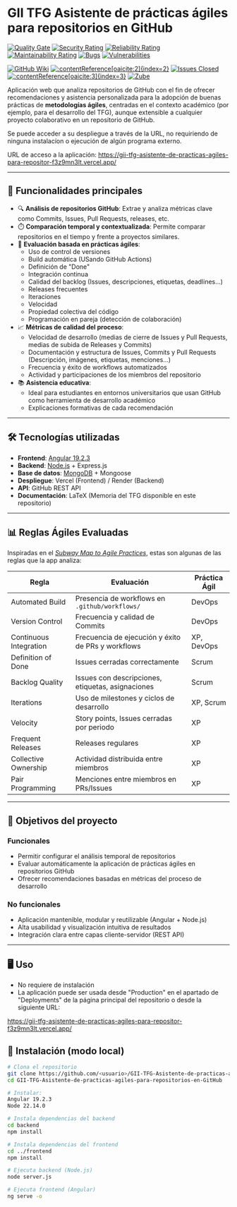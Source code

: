 # GII TFG Asistente de prácticas ágiles para repositorios en GitHub

[![Quality Gate](https://sonarcloud.io/api/project_badges/measure?project=lod1004_GII-TFG-Asistente-de-practicas-agiles-para-repositorios-en-GitHub&metric=alert_status)](https://sonarcloud.io/dashboard?id=lod1004_GII-TFG-Asistente-de-practicas-agiles-para-repositorios-en-GitHub)
[![Security Rating](https://sonarcloud.io/api/project_badges/measure?project=lod1004_GII-TFG-Asistente-de-practicas-agiles-para-repositorios-en-GitHub&metric=security_rating)](https://sonarcloud.io/dashboard?id=lod1004_GII-TFG-Asistente-de-practicas-agiles-para-repositorios-en-GitHub)
[![Reliability Rating](https://sonarcloud.io/api/project_badges/measure?project=lod1004_GII-TFG-Asistente-de-practicas-agiles-para-repositorios-en-GitHub&metric=reliability_rating)](https://sonarcloud.io/dashboard?id=lod1004_GII-TFG-Asistente-de-practicas-agiles-para-repositorios-en-GitHub)
[![Maintainability Rating](https://sonarcloud.io/api/project_badges/measure?project=lod1004_GII-TFG-Asistente-de-practicas-agiles-para-repositorios-en-GitHub&metric=sqale_rating)](https://sonarcloud.io/summary/new_code?id=lod1004_GII-TFG-Asistente-de-practicas-agiles-para-repositorios-en-GitHub)
[![Bugs](https://sonarcloud.io/api/project_badges/measure?project=lod1004_GII-TFG-Asistente-de-practicas-agiles-para-repositorios-en-GitHub&metric=bugs)](https://sonarcloud.io/dashboard?id=lod1004_GII-TFG-Asistente-de-practicas-agiles-para-repositorios-en-GitHub)
[![Vulnerabilities](https://sonarcloud.io/api/project_badges/measure?project=lod1004_GII-TFG-Asistente-de-practicas-agiles-para-repositorios-en-GitHub&metric=vulnerabilities)](https://sonarcloud.io/dashboard?id=lod1004_GII-TFG-Asistente-de-practicas-agiles-para-repositorios-en-GitHub)

[![GitHub Wiki](https://img.shields.io/badge/wiki-available-brightgreen?style=flat-square)](https://github.com/lod1004/GII-TFG-Asistente-de-practicas-agiles-para-repositorios-en-GitHub/wiki)
[![:contentReference[oaicite:2]{index=2}](https://deploy-badge.vercel.app/?url=https://gii-tfg-asistente-de-practicas-agiles-para-repositor-idxbpcutk.vercel.app/&name=app)](https://vercel.com/)
[![Issues Closed](https://img.shields.io/github/issues-closed/lod1004/GII-TFG-Asistente-de-practicas-agiles-para-repositorios-en-GitHub?style=flat-square)](https://github.com/lod1004/GII-TFG-Asistente-de-practicas-agiles-para-repositorios-en-GitHub/issues?q=is%3Aissue+is%3Aclosed)
[![:contentReference[oaicite:3]{index=3}](https://img.shields.io/badge/built%20with-react-blue?style=flat-square&logo=react)](https://reactjs.org)
[![Zube](https://img.shields.io/badge/Managed%20with-Zube-blueviolet?logo=zube)](https://zube.io/lod1004/tfg/w/workspace-1)

Aplicación web que analiza repositorios de GitHub con el fin de ofrecer recomendaciones y asistencia personalizada para la adopción de buenas prácticas de **metodologías ágiles**, centradas en el contexto académico (por ejemplo, para el desarrollo del TFG), aunque extensible a cualquier proyecto colaborativo en un repositorio de GitHub. 

Se puede acceder a su despliegue a través de la URL, no requiriendo de ninguna instalacíon o ejecución de algún programa externo.

URL de acceso a la aplicación: https://gii-tfg-asistente-de-practicas-agiles-para-repositor-f3z9mn3lt.vercel.app/

---

## 🚀 Funcionalidades principales

- 🔍 **Análisis de repositorios GitHub**: Extrae y analiza métricas clave como Commits, Issues, Pull Requests, releases, etc.
- ⏱️ **Comparación temporal y contextualizada**: Permite comparar repositorios en el tiempo y frente a proyectos similares.
- 🧭 **Evaluación basada en prácticas ágiles**:
  - Uso de control de versiones
  - Build automática (USando GitHub Actions)
  - Definición de "Done"
  - Integración continua
  - Calidad del backlog (Issues, descripciones, etiquetas, deadlines…)
  - Releases frecuentes
  - Iteraciones
  - Velocidad
  - Propiedad colectiva del código
  - Programación en pareja (detección de colaboración)
- 📈 **Métricas de calidad del proceso**:
  - Velocidad de desarrollo (medias de cierre de Issues y Pull Requests, medias de subida de Releases y Commits)
  - Documentación y estructura de Issues, Commits y Pull Requests (Descripción, imágenes, etiquetas, menciones...)
  - Frecuencia y éxito de workflows automatizados
  - Actividad y participaciones de los miembros del repositorio
- 📚 **Asistencia educativa**:
  - Ideal para estudiantes en entornos universitarios que usan GitHub como herramienta de desarrollo académico
  - Explicaciones formativas de cada recomendación

---

## 🛠️ Tecnologías utilizadas

- **Frontend**: [Angular 19.2.3](https://angular.io/)
- **Backend**: [Node.js](https://nodejs.org/) + Express.js
- **Base de datos**: [MongoDB](https://www.mongodb.com/) + Mongoose
- **Despliegue**: Vercel (Frontend) / Render (Backend)
- **API**: GitHub REST API
- **Documentación**: LaTeX (Memoria del TFG disponible en este repositorio)

---

## 📊 Reglas Ágiles Evaluadas

Inspiradas en el [_Subway Map to Agile Practices_](https://www.agilealliance.org), estas son algunas de las reglas que la app analiza:

| Regla                           | Evaluación                                                  | Práctica Ágil              |
|--------------------------------|--------------------------------------------------------------|----------------------------|
| Automated Build                | Presencia de workflows en `.github/workflows/`              | DevOps                     |
| Version Control                | Frecuencia y calidad de Commits                             | DevOps                     |
| Continuous Integration         | Frecuencia de ejecución y éxito de PRs y workflows          | XP, DevOps                 |
| Definition of Done             | Issues cerradas correctamente                               | Scrum                      |
| Backlog Quality                | Issues con descripciones, etiquetas, asignaciones           | Scrum                      |
| Iterations                     | Uso de milestones y ciclos de desarrollo                    | XP, Scrum                  |
| Velocity                       | Story points, Issues cerradas por periodo                   | XP                         |
| Frequent Releases              | Releases regulares                                          | XP                         |
| Collective Ownership           | Actividad distribuida entre miembros                        | XP                         |
| Pair Programming               | Menciones entre miembros en PRs/Issues                      | XP                         |

---

## 🎯 Objetivos del proyecto

### Funcionales

- Permitir configurar el análisis temporal de repositorios
- Evaluar automáticamente la aplicación de prácticas ágiles en repositorios GitHub
- Ofrecer recomendaciones basadas en métricas del proceso de desarrollo

### No funcionales

- Aplicación mantenible, modular y reutilizable (Angular + Node.js)
- Alta usabilidad y visualización intuitiva de resultados
- Integración clara entre capas cliente-servidor (REST API)

---

## 🖥️ Uso

- No requiere de instalación
- La aplicación puede ser usada desde "Production" en el apartado de "Deployments" de la página principal del repositorio o desde la siguiente URL:
  
https://gii-tfg-asistente-de-practicas-agiles-para-repositor-f3z9mn3lt.vercel.app/

## 📌 Instalación (modo local)

```bash
# Clona el repositorio
git clone https://github.com/<usuario>/GII-TFG-Asistente-de-practicas-agiles-para-repositorios-en-GitHub.git
cd GII-TFG-Asistente-de-practicas-agiles-para-repositorios-en-GitHub

# Instalar:
Angular 19.2.3
Node 22.14.0

# Instala dependencias del backend
cd backend
npm install

# Instala dependencias del frontend
cd ../frontend
npm install

# Ejecuta backend (Node.js)
node server.js

# Ejecuta frontend (Angular)
ng serve -o
